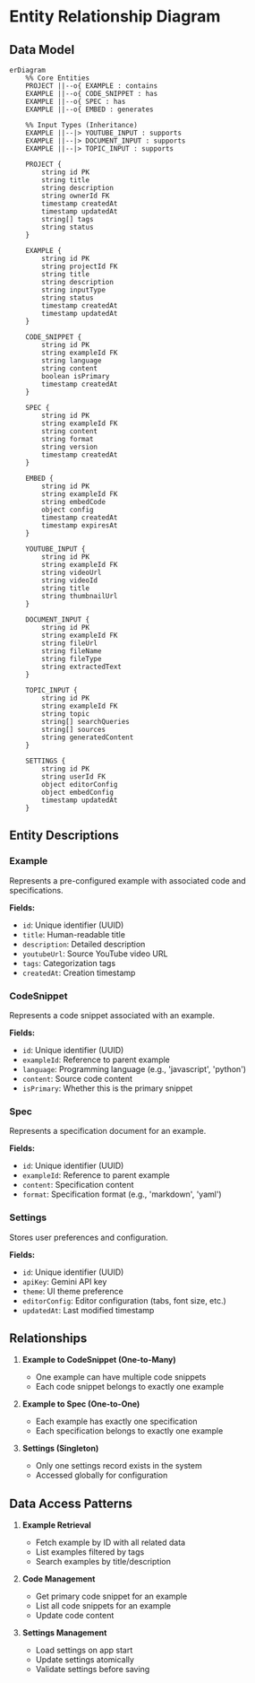 # Entity Relationship Diagram

## Data Model

```mermaid
erDiagram
    %% Core Entities
    PROJECT ||--o{ EXAMPLE : contains
    EXAMPLE ||--o{ CODE_SNIPPET : has
    EXAMPLE ||--o{ SPEC : has
    EXAMPLE ||--o{ EMBED : generates
    
    %% Input Types (Inheritance)
    EXAMPLE ||--|> YOUTUBE_INPUT : supports
    EXAMPLE ||--|> DOCUMENT_INPUT : supports
    EXAMPLE ||--|> TOPIC_INPUT : supports
    
    PROJECT {
        string id PK
        string title
        string description
        string ownerId FK
        timestamp createdAt
        timestamp updatedAt
        string[] tags
        string status
    }
    
    EXAMPLE {
        string id PK
        string projectId FK
        string title
        string description
        string inputType
        string status
        timestamp createdAt
        timestamp updatedAt
    }
    
    CODE_SNIPPET {
        string id PK
        string exampleId FK
        string language
        string content
        boolean isPrimary
        timestamp createdAt
    }
    
    SPEC {
        string id PK
        string exampleId FK
        string content
        string format
        string version
        timestamp createdAt
    }
    
    EMBED {
        string id PK
        string exampleId FK
        string embedCode
        object config
        timestamp createdAt
        timestamp expiresAt
    }
    
    YOUTUBE_INPUT {
        string id PK
        string exampleId FK
        string videoUrl
        string videoId
        string title
        string thumbnailUrl
    }
    
    DOCUMENT_INPUT {
        string id PK
        string exampleId FK
        string fileUrl
        string fileName
        string fileType
        string extractedText
    }
    
    TOPIC_INPUT {
        string id PK
        string exampleId FK
        string topic
        string[] searchQueries
        string[] sources
        string generatedContent
    }
    
    SETTINGS {
        string id PK
        string userId FK
        object editorConfig
        object embedConfig
        timestamp updatedAt
    }
```

## Entity Descriptions

### Example
Represents a pre-configured example with associated code and specifications.

**Fields:**
- `id`: Unique identifier (UUID)
- `title`: Human-readable title
- `description`: Detailed description
- `youtubeUrl`: Source YouTube video URL
- `tags`: Categorization tags
- `createdAt`: Creation timestamp

### CodeSnippet
Represents a code snippet associated with an example.

**Fields:**
- `id`: Unique identifier (UUID)
- `exampleId`: Reference to parent example
- `language`: Programming language (e.g., 'javascript', 'python')
- `content`: Source code content
- `isPrimary`: Whether this is the primary snippet

### Spec
Represents a specification document for an example.

**Fields:**
- `id`: Unique identifier (UUID)
- `exampleId`: Reference to parent example
- `content`: Specification content
- `format`: Specification format (e.g., 'markdown', 'yaml')

### Settings
Stores user preferences and configuration.

**Fields:**
- `id`: Unique identifier (UUID)
- `apiKey`: Gemini API key
- `theme`: UI theme preference
- `editorConfig`: Editor configuration (tabs, font size, etc.)
- `updatedAt`: Last modified timestamp

## Relationships

1. **Example to CodeSnippet (One-to-Many)**
   - One example can have multiple code snippets
   - Each code snippet belongs to exactly one example

2. **Example to Spec (One-to-One)**
   - Each example has exactly one specification
   - Each specification belongs to exactly one example

3. **Settings (Singleton)**
   - Only one settings record exists in the system
   - Accessed globally for configuration

## Data Access Patterns

1. **Example Retrieval**
   - Fetch example by ID with all related data
   - List examples filtered by tags
   - Search examples by title/description

2. **Code Management**
   - Get primary code snippet for an example
   - List all code snippets for an example
   - Update code content

3. **Settings Management**
   - Load settings on app start
   - Update settings atomically
   - Validate settings before saving
